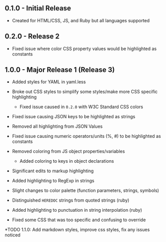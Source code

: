 ## 0.1.0 - Initial Release
* Created for HTML/CSS, JS, and Ruby but all languages supported

## 0.2.0 - Release 2
* Fixed issue where color CSS property values would be highlighted as constants

## 1.0.0 - Major Release 1 (Release 3)
* Added styles for YAML in yaml.less
* Broke out CSS styles to simplify some styles/make more CSS specific highlighting
  * Fixed issue caused in `0.2.0` with W3C Standard CSS colors
* Fixed issue causing JSON keys to be highlighted as strings
* Removed all highlighting from JSON Values
* Fixed issue causing numeric operators/units (%, #) to be highlighted as constants

* Removed coloring from JS object properties/variables
  * Added coloring to keys in object declarations
* Significant edits to markup highlighting
* Added highlighting to RegExp in strings
* Slight changes to color palette (function parameters, strings, symbols)
* Distinguished `HEREDOC` strings from quoted strings (ruby)
* Added highlighting to punctuation in string interpolation (ruby)
* Fixed some CSS that was too specific and confusing to override

*TODO 1.1.0: Add markdown styles, improve css styles, fix any issues noticed
